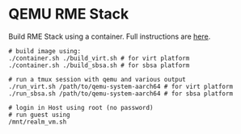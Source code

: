 QEMU RME Stack
===============

Build RME Stack using a container.
Full instructions are [here](https://linaro.atlassian.net/wiki/spaces/QEMU/pages/29051027459/Building+an+RME+stack+for+QEMU#With-the-OP-TEE-build-environment).

```
# build image using:
./container.sh ./build_virt.sh # for virt platform
./container.sh ./build_sbsa.sh # for sbsa platform

# run a tmux session with qemu and various output
./run_virt.sh /path/to/qemu-system-aarch64 # for virt platform
./run_sbsa.sh /path/to/qemu-system-aarch64 # for sbsa platform

# login in Host using root (no password)
# run guest using
/mnt/realm_vm.sh
```

